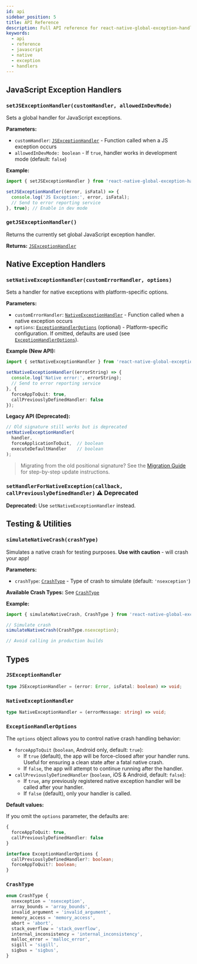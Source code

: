 ```yaml
---
id: api
sidebar_position: 5
title: API Reference
description: Full API reference for react-native-global-exception-handler, including JavaScript and native handler functions, types, and examples.
keywords:
  - api
  - reference
  - javascript
  - native
  - exception
  - handlers
---
```


## JavaScript Exception Handlers

### `setJSExceptionHandler(customHandler, allowedInDevMode)`

Sets a global handler for JavaScript exceptions.

**Parameters:**

- `customHandler`: [`JSExceptionHandler`](#jsexceptionhandler) - Function called when a JS exception occurs
- `allowedInDevMode: boolean` - If `true`, handler works in development mode (default: `false`)

**Example:**

```ts
import { setJSExceptionHandler } from 'react-native-global-exception-handler';

setJSExceptionHandler((error, isFatal) => {
  console.log('JS Exception:', error, isFatal);
  // Send to error reporting service
}, true); // Enable in dev mode
```

### `getJSExceptionHandler()`

Returns the currently set global JavaScript exception handler.

**Returns:** [`JSExceptionHandler`](#jsexceptionhandler)

## Native Exception Handlers

### `setNativeExceptionHandler(customErrorHandler, options)`

Sets a handler for native exceptions with platform-specific options.

**Parameters:**

- `customErrorHandler`: [`NativeExceptionHandler`](#nativeexceptionhandler) - Function called when a native exception occurs
- `options`: [`ExceptionHandlerOptions`](#exceptionhandleroptions) (optional) - Platform-specific configuration. If omitted, defaults are used (see [`ExceptionHandlerOptions`](#exceptionhandleroptions)).

**Example (New API):**

```ts
import { setNativeExceptionHandler } from 'react-native-global-exception-handler';

setNativeExceptionHandler((errorString) => {
  console.log('Native error:', errorString);
  // Send to error reporting service
}, {
  forceAppToQuit: true,
  callPreviouslyDefinedHandler: false
});
```

**Legacy API (Deprecated):**

```ts
// Old signature still works but is deprecated
setNativeExceptionHandler(
  handler,
  forceApplicationToQuit,  // boolean
  executeDefaultHandler    // boolean
);
```

> Migrating from the old positional signature? See the [Migration Guide](./migration/migrating-from-react-native-exception-handler.md) for step-by-step update instructions.

### `setHandlerForNativeException(callback, callPreviouslyDefinedHandler)` ⚠️ Deprecated

**Deprecated:** Use `setNativeExceptionHandler` instead.

## Testing & Utilities

### `simulateNativeCrash(crashType)`

Simulates a native crash for testing purposes. **Use with caution** - will crash your app!

**Parameters:**

- `crashType`: [`CrashType`](#crashtype) - Type of crash to simulate (default: `'nsexception'`)

**Available Crash Types:** See [`CrashType`](#crashtype)

**Example:**

```ts
import { simulateNativeCrash, CrashType } from 'react-native-global-exception-handler';

// Simulate crash
simulateNativeCrash(CrashType.nsexception);

// Avoid calling in production builds
```

## Types

### `JSExceptionHandler`

```ts
type JSExceptionHandler = (error: Error, isFatal: boolean) => void;
```

### `NativeExceptionHandler`

```ts
type NativeExceptionHandler = (errorMessage: string) => void;
```

### `ExceptionHandlerOptions`

The `options` object allows you to control native crash handling behavior:

- `forceAppToQuit` (`boolean`, Android only, default: `true`):
  - If `true` (default), the app will be force-closed after your handler runs. Useful for ensuring a clean state after a fatal native crash.
  - If `false`, the app will attempt to continue running after the handler.
- `callPreviouslyDefinedHandler` (`boolean`, iOS & Android, default: `false`):
  - If `true`, any previously registered native exception handler will be called after your handler.
  - If `false` (default), only your handler is called.

**Default values:**

If you omit the `options` parameter, the defaults are:

```ts
{
  forceAppToQuit: true,
  callPreviouslyDefinedHandler: false
}
```

```ts
interface ExceptionHandlerOptions {
  callPreviouslyDefinedHandler?: boolean;
  forceAppToQuit?: boolean;
}
```

### `CrashType`

```ts
enum CrashType {
  nsexception = 'nsexception',
  array_bounds = 'array_bounds',
  invalid_argument = 'invalid_argument',
  memory_access = 'memory_access',
  abort = 'abort',
  stack_overflow = 'stack_overflow',
  internal_inconsistency = 'internal_inconsistency',
  malloc_error = 'malloc_error',
  sigill = 'sigill',
  sigbus = 'sigbus',
}
```
